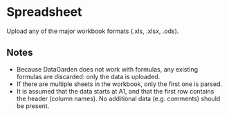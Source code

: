 # Spreadsheet

Upload any of the major workbook formats (.xls, .xlsx, .ods).

## Notes
- Because DataGarden does not work with formulas, any existing formulas are discarded: only the data is uploaded.
- If there are multiple sheets in the workbook, only the first one is parsed.
- It is assumed that the data starts at A1, and that the first row contains the header (column names). No additional
    data (e.g. comments) should be present.
